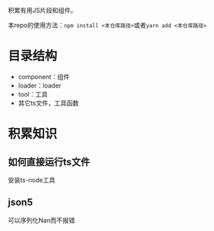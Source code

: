 积累有用JS片段和组件。

本repo的使用方法：`npm install <本仓库路径>`或者`yarn add <本仓库路径>`

# 目录结构
* component：组件
* loader：loader
* tool：工具
* 其它ts文件，工具函数

# 积累知识
## 如何直接运行ts文件
安装ts-node工具

## json5
可以序列化Nan而不报错

